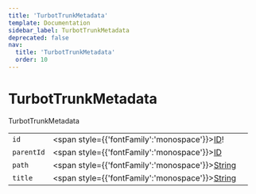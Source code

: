 ```yaml
---
title: 'TurbotTrunkMetadata'
template: Documentation
sidebar_label: TurbotTrunkMetadata
deprecated: false
nav:
  title: 'TurbotTrunkMetadata'
  order: 10
---
```


# TurbotTrunkMetadata

<div style={{'fontFamily':'monospace'}}><span style={{'fontSize':'1.5rem','fontWeight':500}}>TurbotTrunkMetadata</span></div>





| | | |
| -- | -- | -- |
| `id` | <span style={{'fontFamily':'monospace'}}><a href="/guardrails/docs/reference/graphql/scalar/ID">ID</a>!</span> |  |
| `parentId` | <span style={{'fontFamily':'monospace'}}><a href="/guardrails/docs/reference/graphql/scalar/ID">ID</a></span> |  |
| `path` | <span style={{'fontFamily':'monospace'}}><a href="/guardrails/docs/reference/graphql/scalar/String">String</a></span> |  |
| `title` | <span style={{'fontFamily':'monospace'}}><a href="/guardrails/docs/reference/graphql/scalar/String">String</a></span> |  |